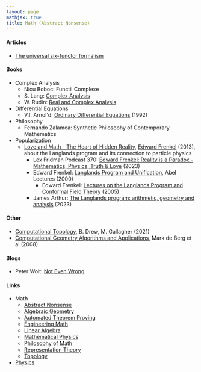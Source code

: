 ```yaml
---
layout: page
mathjax: true
title: Math (Abstract Nonsense)
---
```


#### Articles
* [The universal six-functor formalism](https://arxiv.org/abs/2009.13610)

#### Books
* Complex Analysis
  * Nicu Boboc: Functii Complexe
  * S. Lang: [Complex Analysis](https://www.amazon.com/Complex-Analysis-Graduate-Texts-Mathematics/dp/0387985921)
  * W. Rudin: [Real and Complex Analysis](https://www.amazon.com/Real-Complex-Analysis-Higher-Mathematics/dp/0070542341/ref=sr_1_3?dchild=1&keywords=rudin+complex+analysis&qid=1625362705&s=books&sr=1-3)
* Differential Equations
  * V.I. Arnol'd: [Ordinary Differential Equations](https://www.amazon.com/Ordinary-Differential-Equations-Universitext-Vladimir/product-reviews/3540345639) (1992)
* Philosophy
  * Fernando Zalamea: Synthetic Philosophy of Contemporary Mathematics
* Popularization
  * [Love and Math - The Heart of Hidden Reality](https://www.amazon.com/Love-Math-Heart-Hidden-Reality/dp/0465064957), [Edward Frenkel](https://www.edwardfrenkel.com/mathematics/) (2013), about the Langlands program and its connection to particle physics
    * Lex Fridman Podcast 370: [Edward Frenkel: Reality is a Paradox - Mathematics, Physics, Truth & Love](https://www.youtube.com/watch?v=Osh0-J3T2nY) (2023)
    * Edward Frenkel: [Langlands Program and Unification](https://www.youtube.com/watch?v=b8e_HMEwKIY), Abel Lectures (2000)
      * Edward Frenkel: [Lectures on the Langlands Program and Conformal Field Theory](https://math.berkeley.edu/~frenkel/houches.pdf) (2005)
    * James Arthur: [The Langlands program: arithmetic, geometry and analysis](https://www.youtube.com/watch?v=noyIIU3JVPU) (2023)

#### Other
* [Computational Topology](computational_topology.md), B. Drew, M. Gallagher (2021)
* [Computational Geometry Algorithms and Applications](https://www.amazon.com/Computational-Geometry-Applications-Mark-Berg/dp/3540779736/), Mark de Berg et al (2008)

#### Blogs
* Peter Woit: [Not Even Wrong](https://www.math.columbia.edu/~woit/wordpress/)

#### Links
* Math
  * [Abstract Nonsense](math/abstract_nonsense.md)
  * [Algebraic Geometry](math/algebraic_geometry.md)
  * [Automated Theorem Proving](math/automated_theorem_proving.md)
  * [Engineering Math](math/engineering_math.md)
  * [Linear Algebra](math/linear_algebra.md)
  * [Mathematical Physics](mathematical_physics.md)
  * [Philosophy of Math](/math/philosophy_of_math.md)
  * [Representation Theory](math/representation_theory.md)
  * [Topology](math/topology.md)
* [Physics](physics.md)
